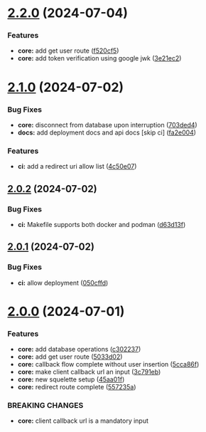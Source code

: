 # [2.2.0](https://github.com/shivanshkc/authorizer/compare/v2.1.0...v2.2.0) (2024-07-04)


### Features

* **core:** add get user route ([f520cf5](https://github.com/shivanshkc/authorizer/commit/f520cf5bc5c1e9accd8c255956c066c1c8670c9e))
* **core:** add token verification using google jwk ([3e21ec2](https://github.com/shivanshkc/authorizer/commit/3e21ec2dfdc29a16b2ce819f709db618afc49334))

# [2.1.0](https://github.com/shivanshkc/authorizer/compare/v2.0.2...v2.1.0) (2024-07-02)


### Bug Fixes

* **core:** disconnect from database upon interruption ([703ded4](https://github.com/shivanshkc/authorizer/commit/703ded482cb11eba206e568ea6af3e8e2f1c453c))
* **docs:** add deployment docs and api docs [skip ci] ([fa2e004](https://github.com/shivanshkc/authorizer/commit/fa2e00445c6d137ab03c3f417f3474b4d16ff572))


### Features

* **ci:** add a redirect uri allow list ([4c50e07](https://github.com/shivanshkc/authorizer/commit/4c50e07f39272477964b31094c0ae2d674a79d6d))

## [2.0.2](https://github.com/shivanshkc/authorizer/compare/v2.0.1...v2.0.2) (2024-07-02)


### Bug Fixes

* **ci:** Makefile supports both docker and podman ([d63d13f](https://github.com/shivanshkc/authorizer/commit/d63d13f57701b799b1a982d547dc1d6ea0134bda))

## [2.0.1](https://github.com/shivanshkc/authorizer/compare/v2.0.0...v2.0.1) (2024-07-02)


### Bug Fixes

* **ci:** allow deployment ([050cffd](https://github.com/shivanshkc/authorizer/commit/050cffd639885af02c04b06f04fb0786fba890ff))

# [2.0.0](https://github.com/shivanshkc/authorizer/compare/v1.1.0...v2.0.0) (2024-07-01)


### Features

* **core:** add database operations ([c302237](https://github.com/shivanshkc/authorizer/commit/c302237e00516cb274cfaef23cf334fbce902f68))
* **core:** add get user route ([5033d02](https://github.com/shivanshkc/authorizer/commit/5033d02b6f2d40db1e82ca3e8f63db19f3d5d5f1))
* **core:** callback flow complete without user insertion ([5cca86f](https://github.com/shivanshkc/authorizer/commit/5cca86fb2c446d1f96bf87d37b79d3cbb26fd576))
* **core:** make client callback url an input ([3c791eb](https://github.com/shivanshkc/authorizer/commit/3c791ebe92b0b574a5ecec2e9e6d6e4ca2fa8d2d))
* **core:** new squelette setup ([45aa01f](https://github.com/shivanshkc/authorizer/commit/45aa01f1994d87aaad4795dbb7221b2cf377cd3d))
* **core:** redirect route complete ([557235a](https://github.com/shivanshkc/authorizer/commit/557235a317116c23e064f783c3ee8d0e80c63f06))


### BREAKING CHANGES

* **core:** client callback url is a mandatory input
